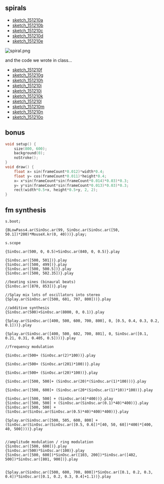 spirals
--

* [sketch_151210a](https://github.com/redFrik/udk14-Clicks_and_Cuts/tree/master/udk151210/sketch_151210a/sketch_151210a.pde)
* [sketch_151210b](https://github.com/redFrik/udk14-Clicks_and_Cuts/tree/master/udk151210/sketch_151210b/sketch_151210b.pde)
* [sketch_151210c](https://github.com/redFrik/udk14-Clicks_and_Cuts/tree/master/udk151210/sketch_151210c/sketch_151210c.pde)
* [sketch_151210d](https://github.com/redFrik/udk14-Clicks_and_Cuts/tree/master/udk151210/sketch_151210d/sketch_151210d.pde)
* [sketch_151210e](https://github.com/redFrik/udk14-Clicks_and_Cuts/tree/master/udk151210/sketch_151210e/sketch_151210e.pde)

![spiral.png](spiral.png?raw=true "spiral.png")

and the code we wrote in class...

* [sketch_151210f](https://github.com/redFrik/udk14-Clicks_and_Cuts/tree/master/udk151210/sketch_151210f/sketch_151210f.pde)
* [sketch_151210g](https://github.com/redFrik/udk14-Clicks_and_Cuts/tree/master/udk151210/sketch_151210g/sketch_151210g.pde)
* [sketch_151210h](https://github.com/redFrik/udk14-Clicks_and_Cuts/tree/master/udk151210/sketch_151210h/sketch_151210h.pde)
* [sketch_151210i](https://github.com/redFrik/udk14-Clicks_and_Cuts/tree/master/udk151210/sketch_151210i/sketch_151210i.pde)
* [sketch_151210j](https://github.com/redFrik/udk14-Clicks_and_Cuts/tree/master/udk151210/sketch_151210j/sketch_151210j.pde)
* [sketch_151210k](https://github.com/redFrik/udk14-Clicks_and_Cuts/tree/master/udk151210/sketch_151210k/sketch_151210k.pde)
* [sketch_151210l](https://github.com/redFrik/udk14-Clicks_and_Cuts/tree/master/udk151210/sketch_151210l/sketch_151210l.pde)
* [sketch_151210m](https://github.com/redFrik/udk14-Clicks_and_Cuts/tree/master/udk151210/sketch_151210m/sketch_151210m.pde)
* [sketch_151210n](https://github.com/redFrik/udk14-Clicks_and_Cuts/tree/master/udk151210/sketch_151210n/sketch_151210n.pde)
* [sketch_151210o](https://github.com/redFrik/udk14-Clicks_and_Cuts/tree/master/udk151210/sketch_151210o/sketch_151210o.pde)


bonus
--

```cpp
void setup() {
    size(800, 600);
    background(0);
    noStroke();
}
void draw() {
    float x= sin(frameCount*0.012)*width*0.4;
    float y= cos(frameCount*0.011)*height*0.4;
    x= x*sin(frameCount*sin(frameCount*0.014)*0.03)*0.3;
    y= y*sin(frameCount*sin(frameCount*0.013)*0.03)*0.3;
    rect(width*0.5+x, height*0.5+y, 2, 2);
}
```

fm synthesis
--

```supercollider
s.boot;

{BLowPass4.ar(SinOsc.ar(99, SinOsc.ar(SinOsc.ar([50, 50.1])*200)*MouseX.kr(0, 40)))}.play;
```

```supercollider
s.scope

{SinOsc.ar(500, 0, 0.5)+SinOsc.ar(840, 0, 0.5)}.play

{SinOsc.ar([500, 501])}.play
{SinOsc.ar([500, 499])}.play
{SinOsc.ar([500, 500.5])}.play
{SinOsc.ar([500, 502.35])}.play

//beating sines (binaural beats)
{SinOsc.ar([870, 853])}.play

//Splay mix lots of oscillators into stereo
{Splay.ar(SinOsc.ar([500, 601, 707, 800]))}.play

//additive synthesis
{SinOsc.ar(500)+SinOsc.ar(8000, 0, 0.1)}.play

{Splay.ar(SinOsc.ar([400, 500, 600, 700, 800], 0, [0.5, 0.4, 0.3, 0.2, 0.1]))}.play

{Splay.ar(SinOsc.ar([400, 500, 602, 700, 801], 0, SinOsc.ar([0.1, 0.21, 0.31, 0.405, 0.5])))}.play

//frequency modulation

{SinOsc.ar(500+ (SinOsc.ar(2)*100))}.play

{SinOsc.ar(500+ (SinOsc.ar(201)*100))}.play

{SinOsc.ar(500+ (SinOsc.ar(20)*100))}.play

{SinOsc.ar([500, 500]+ (SinOsc.ar(20)*(SinOsc.ar(1)*100)))}.play

{SinOsc.ar([500, 600]+ (SinOsc.ar(20*(SinOsc.ar(1)*10))*100))}.play

{SinOsc.ar([500, 500] + (SinOsc.ar(4)*400))}.play
{SinOsc.ar([500, 500] + (SinOsc.ar(SinOsc.ar(0.1)*40)*400))}.play
{SinOsc.ar([500, 500] + (SinOsc.ar(SinOsc.ar(SinOsc.ar(0.5)*40)*400)*400))}.play

{Splay.ar(SinOsc.ar([500, 505, 600, 800] + (SinOsc.ar(SinOsc.ar(SinOsc.ar([0.5, 0.6])*[40, 50, 60])*400)*[400, 40, 500])))}.play


//amplitude modulation / ring modulation
{SinOsc.ar([500, 600])}.play
{SinOsc.ar(500)*SinOsc.ar(100)}.play
{SinOsc.ar([500, 600])*SinOsc.ar([103, 200])*SinOsc.ar([402, 500])*SinOsc.ar([801, 900])}.play


{Splay.ar(SinOsc.ar([500, 600, 700, 800])*SinOsc.ar([0.1, 0.2, 0.3, 0.4])*SinOsc.ar([0.1, 0.2, 0.3, 0.4]+1.1))}.play

```
